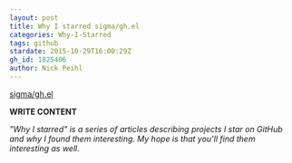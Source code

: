 ```yaml
---
layout: post
title: Why I starred sigma/gh.el
categories: Why-I-Starred
tags: github
stardate: 2015-10-29T16:00:29Z
gh_id: 1825406
author: Nick Peihl
---
```


[sigma/gh.el](star.repo.html_url)

**WRITE CONTENT**

*"Why I starred" is a series of articles describing projects I star on GitHub and why I found them interesting. My hope is that you'll find them interesting as well.*

